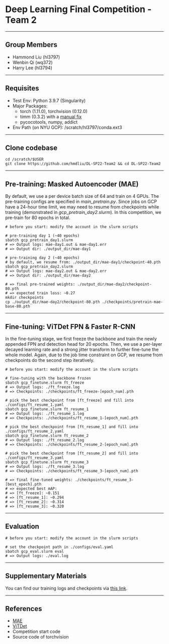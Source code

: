 # Deep Learning Final Competition - Team 2

---

## Group Members
- Hammond Liu (hl3797)
- Wenbin Qi (wq372)
- Harry Lee (hl3794)

---

## Requisites
- Test Env: Python 3.9.7 (Singularity)
- Major Packages:
    - torch (1.11.0), torchvision (0.12.0)
    - timm (0.3.2) with a [manual fix](https://github.com/rwightman/pytorch-image-models/issues/420#issuecomment-776459842)
    - pycocotools, numpy, addict
- Env Path (on NYU GCP): /scratch/hl3797/conda.ext3

---

## Clone codebase
```
cd /scratch/$USER
git clone https://github.com/hmdliu/DL-SP22-Team2 && cd DL-SP22-Team2
```

---

## Pre-training: Masked Autoencoder (MAE)
By default, we use a per device batch size of 64 and train on 4 GPUs. The pre-training configs are specified in *main_pretrain.py*. Since jobs on GCP have a 24-hour time limit, we may need to resume from checkpoints while training (demonstrated in *gcp_pretrain_day2.slurm*). In this competition, we pre-train for 80 epochs in total.
```
# before you start: modify the account in the slurm scripts

# pre-training day 1 (~40 epochs)
sbatch gcp_pretrain_day1.slurm
# => Output logs: mae-day1.out & mae-day1.err
# => Output dir: ./output_dir/mae-day1

# pre-training day 2 (~40 epochs)
# by default, we resume from: ./output_dir/mae-day1/checkpoint-40.pth
sbatch gcp_pretrain_day2.slurm
# => Output logs: mae-day2.out & mae-day2.err
# => Output dir: ./output_dir/mae-day2

# => final pre-trained weights: ./output_dir/mae-day2/checkpoint-80.pth
# => expected train loss: ~0.27
mkdir checkpoints
cp ./output_dir/mae-day2/checkpoint-80.pth ./checkpoints/pretrain-mae-base-80.pth
```

---

## Fine-tuning: ViTDet FPN & Faster R-CNN 
In the fine-tuning stage, we first freeze the backbone and train the newly appended FPN and detection head for 20 epochs. Then, we use a per-layer decayed learning rate and a strong jitter transform to further fine-tune the whole model. Again, due to the job time constraint on GCP, we resume from checkpoints do the second step iteratively.
```
# before you start: modify the account in the slurm scripts

# fine-tuning with the backbone frozen
sbatch gcp_finetune.slurm ft_freeze
# => Output logs: ./ft_freeze.log
# => Checkpoints: ./checkpoints/ft_freeze-[epoch_num].pth

# pick the best checkpoint from [ft_freeze] and fill into ./configs/ft_resume_1.yaml
sbatch gcp_finetune.slurm ft_resume_1
# => Output logs: ./ft_resume_1.log
# => Checkpoints: ./checkpoints/ft_resume_1-[epoch_num].pth

# pick the best checkpoint from [ft_resume_1] and fill into ./configs/ft_resume_2.yaml
sbatch gcp_finetune.slurm ft_resume_2
# => Output logs: ./ft_resume_2.log
# => Checkpoints: ./checkpoints/ft_resume_2-[epoch_num].pth

# pick the best checkpoint from [ft_resume_2] and fill into ./configs/ft_resume_3.yaml
sbatch gcp_finetune.slurm ft_resume_3
# => Output logs: ./ft_resume_3.log
# => Checkpoints: ./checkpoints/ft_resume_3-[epoch_num].pth

# => final fine-tuned weights: ./checkpoints/ft_resume_3-[best_epoch].pth
# => expected best mAP:
# => [ft_freeze]: ~0.151
# => [ft_resume_1]: ~0.294
# => [ft_resume_2]: ~0.314
# => [ft_resume_3]: ~0.320
```

---

## Evaluation
```
# before you start: modify the account in the slurm scripts

# set the checkpoint path in ./configs/eval.yaml
sbatch gcp_eval.slurm eval
# => Output logs: ./eval.log
```

---

## Supplementary Materials
You can find our training logs and checkpoints via [this link](https://drive.google.com/drive/folders/1Y1P4y313Ey0sdvBuDaPzXFD7oIMw6-hV?usp=sharing).

---

## References
- [MAE](https://github.com/facebookresearch/mae)
- [ViTDet](https://github.com/ViTAE-Transformer/ViTDet)
- Competition start code
- Source code of torchvision
